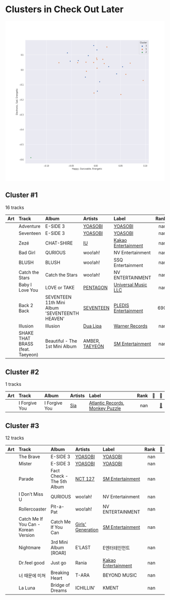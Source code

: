 # Clusters in Check Out Later

![Comparison of Cluster](../../../images/playlists/check_out_later/clusters/clusters_scatter.png)

## Cluster #1

16 tracks

| Art | Track | Album | Artists | Label | Rank | 💚 | 🔗 |
|:---|:---|:---|:---|:---|---:|:---|:---|
| <img src="https://i.scdn.co/image/ab67616d0000b273610aa2c187e24dacb4900fd7" alt="" width="50" /> | Adventure | E-SIDE 3 | [YOASOBI](../../../../artists/yoasobi/overview.md) | [YOASOBI](../../../../labels/yoasobi) | nan | | [🔗](https://open.spotify.com/track/1Gh9LJf99CIpcr0z8hMIOf) |
| <img src="https://i.scdn.co/image/ab67616d0000b273610aa2c187e24dacb4900fd7" alt="" width="50" /> | Seventeen | E-SIDE 3 | [YOASOBI](../../../../artists/yoasobi/overview.md) | [YOASOBI](../../../../labels/yoasobi) | nan | | [🔗](https://open.spotify.com/track/2yAB3u40MOFRNuUzdl0but) |
| <img src="https://i.scdn.co/image/ab67616d0000b2736a0cfc4171d2a0cb9dc7c9ab" alt="" width="50" /> | Zezé | CHAT-SHIRE | [IU](../../../../artists/iu/overview.md) | [Kakao Entertainment](../../../../labels/kakao_entertainment) | nan | | [🔗](https://open.spotify.com/track/1dwOTQnBuN8LeVX4jNwJXS) |
| <img src="https://i.scdn.co/image/ab67616d0000b27373ee88f3ea2be1df0a48a2b1" alt="" width="50" /> | Bad Girl | QURIOUS | woo!ah! | NV Entertainment | nan | | [🔗](https://open.spotify.com/track/0N1zTlFxux9l7abfegDTIp) |
| <img src="https://i.scdn.co/image/ab67616d0000b273e22cf6897f58a1a0dbc6cf8b" alt="" width="50" /> | BLUSH | BLUSH | woo!ah! | SSQ Entertainment | nan | | [🔗](https://open.spotify.com/track/0SheD3EFngYkmaDnjDuMd2) |
| <img src="https://i.scdn.co/image/ab67616d0000b273dd17db8d3e7c325762a0ad3d" alt="" width="50" /> | Catch the Stars | Catch the Stars | woo!ah! | NV ENTERTAINMENT | nan | | [🔗](https://open.spotify.com/track/2yMIYu0O3TanoqmqpTcoEs) |
| <img src="https://i.scdn.co/image/ab67616d0000b2733fe0e026d4043e5d62c81328" alt="" width="50" /> | Baby I Love You | LOVE or TAKE | [PENTAGON](../../../../artists/pentagon/overview.md) | [Universal Music LLC](../../../../labels/universal_music_llc) | nan | | [🔗](https://open.spotify.com/track/6QK081MDKmHExMa1zmCC1S) |
| <img src="https://i.scdn.co/image/ab67616d0000b273d07a54abba4f5060c2486e3c" alt="" width="50" /> | Back 2 Back | SEVENTEEN 11th Mini Album 'SEVENTEENTH HEAVEN' | [SEVENTEEN](../../../../artists/seventeen/overview.md) | [PLEDIS Entertainment](../../../../labels/pledis_entertainment) | 690 | | [🔗](https://open.spotify.com/track/40PKBUQRjtW2pUg4zv3y7r) |
| <img src="https://i.scdn.co/image/ab67616d0000b273c01fb32d3c89474b4c5d17fd" alt="" width="50" /> | Illusion | Illusion | [Dua Lipa](../../../../artists/dua_lipa/overview.md) | [Warner Records](../../../../labels/warner_records) | nan | | [🔗](https://open.spotify.com/track/59xD5osEFsaNt5PXfIKUnX) |
| <img src="https://i.scdn.co/image/ab67616d0000b273514706325dd68e2df4f23326" alt="" width="50" /> | SHAKE THAT BRASS (feat. Taeyeon) | Beautiful - The 1st Mini Album | AMBER, [TAEYEON](../../../../artists/taeyeon/overview.md) | [SM Entertainment](../../../../labels/sm_entertainment) | nan | | [🔗](https://open.spotify.com/track/6y0uK5x1Xu49CoDq7JGgS0) |
## Cluster #2

1 tracks

| Art | Track | Album | Artists | Label | Rank | 💚 | 🔗 |
|:---|:---|:---|:---|:---|---:|:---|:---|
| <img src="https://i.scdn.co/image/ab67616d0000b273e503d029495d26255a63fb0f" alt="" width="50" /> | I Forgive You | I Forgive You | [Sia](../../../../artists/sia/overview.md) | [Atlantic Records](../../../../labels/atlantic_records), [Monkey Puzzle](../../../../labels/monkey_puzzle) | nan | | [🔗](https://open.spotify.com/track/2jh0kJheW38ljJucWMoaG6) |
## Cluster #3

12 tracks

| Art | Track | Album | Artists | Label | Rank | 💚 | 🔗 |
|:---|:---|:---|:---|:---|---:|:---|:---|
| <img src="https://i.scdn.co/image/ab67616d0000b273610aa2c187e24dacb4900fd7" alt="" width="50" /> | The Brave | E-SIDE 3 | [YOASOBI](../../../../artists/yoasobi/overview.md) | [YOASOBI](../../../../labels/yoasobi) | nan | | [🔗](https://open.spotify.com/track/4idatWI87uECptpg5EYMPp) |
| <img src="https://i.scdn.co/image/ab67616d0000b273610aa2c187e24dacb4900fd7" alt="" width="50" /> | Mister | E-SIDE 3 | [YOASOBI](../../../../artists/yoasobi/overview.md) | [YOASOBI](../../../../labels/yoasobi) | nan | | [🔗](https://open.spotify.com/track/6sHinRfFGZcxeTTdCvxgCG) |
| <img src="https://i.scdn.co/image/ab67616d0000b273e9fc95cc1d0fba3d48ce2d39" alt="" width="50" /> | Parade | Fact Check - The 5th Album | [NCT 127](../../../../artists/nct_127/overview.md) | [SM Entertainment](../../../../labels/sm_entertainment) | nan | | [🔗](https://open.spotify.com/track/4YGjBlNqjaUinn2aRkWcLG) |
| <img src="https://i.scdn.co/image/ab67616d0000b27373ee88f3ea2be1df0a48a2b1" alt="" width="50" /> | I Don’t Miss U | QURIOUS | woo!ah! | NV Entertainment | nan | | [🔗](https://open.spotify.com/track/1iyAOYQCUk8JAmzGDKEXbd) |
| <img src="https://i.scdn.co/image/ab67616d0000b2734119e198ca7e3bbc2a7b5685" alt="" width="50" /> | Rollercoaster | Pit-a-Pat | woo!ah! | NV ENTERTAINMENT | nan | | [🔗](https://open.spotify.com/track/7uwNVnaOswnVGJ5v8e2bQk) |
| <img src="https://i.scdn.co/image/ab67616d0000b27359a2a72ecab2e8b551eafe36" alt="" width="50" /> | Catch Me If You Can - Korean Version | Catch Me If You Can | [Girls' Generation](../../../../artists/girls__generation/overview.md) | [SM Entertainment](../../../../labels/sm_entertainment) | nan | | [🔗](https://open.spotify.com/track/5mejZAeca4Ry7Sptw7LnvS) |
| <img src="https://i.scdn.co/image/ab67616d0000b273a2a1137a1d65e2f8397693fa" alt="" width="50" /> | Nightmare | 3rd Mini Album [ROAR] | E'LAST | E엔터테인먼트 | nan | | [🔗](https://open.spotify.com/track/3FXlUBkGtTFgQUy8lpEFUi) |
| <img src="https://i.scdn.co/image/ab67616d0000b2733e8729bbf642d44e6e973e2d" alt="" width="50" /> | Dr.feel good | Just go | Rania | [Kakao Entertainment](../../../../labels/kakao_entertainment) | nan | | [🔗](https://open.spotify.com/track/5bHHIh8rTDH3ukXrdp7lcw) |
| <img src="https://i.scdn.co/image/ab67616d0000b27347ed0349f7557c5032e613d1" alt="" width="50" /> | 너 때문에 미쳐 | Breaking Heart | T-ARA | BEYOND MUSIC | nan | | [🔗](https://open.spotify.com/track/5vCXnSlbAEkuJ3w2O0ALan) |
| <img src="https://i.scdn.co/image/ab67616d0000b2735955254dc5bccba12df1df8a" alt="" width="50" /> | La Luna | Bridge of Dreams | ICHILLIN' | KMENT | nan | | [🔗](https://open.spotify.com/track/75kvUnuuMDLR13fW3jD1RE) |